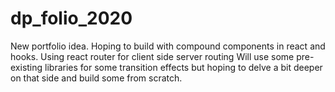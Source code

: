 # dp_folio_2020

New portfolio idea. Hoping to build with compound components in react and hooks. Using react router for client side server routing
Will use some pre-existing libraries for some transition effects but hoping to delve a bit deeper on that side and build some from scratch.
